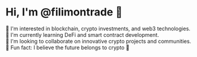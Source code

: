 # Hi, I'm @filimontrade 👋

👀 I'm interested in blockchain, crypto investments, and web3 technologies.  
🌱 I'm currently learning DeFi and smart contract development.  
🤝 I'm looking to collaborate on innovative crypto projects and communities.  
🎨 Fun fact: I believe the future belongs to crypto 🚀
